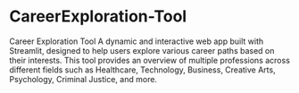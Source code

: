 # CareerExploration-Tool
Career Exploration Tool  A dynamic and interactive web app built with Streamlit, designed to help users explore various career paths based on their interests. This tool provides an overview of multiple professions across different fields such as Healthcare, Technology, Business, Creative Arts, Psychology, Criminal Justice, and more. 

